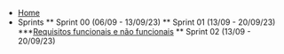 <!-- docs/_sidebar.md -->

* [Home](/)
* Sprints
** Sprint 00 (06/09 - 13/09/23)
** Sprint 01 (13/09 - 20/09/23)
***[Requisitos funcionais e não funcionais](/sprint/sprint-01/requisitos-funcionais-e-nao-funcionais.md "Sprint-01 - Requisitos funcionais e não funcionais")
** Sprint 02 (13/09 - 20/09/23)

